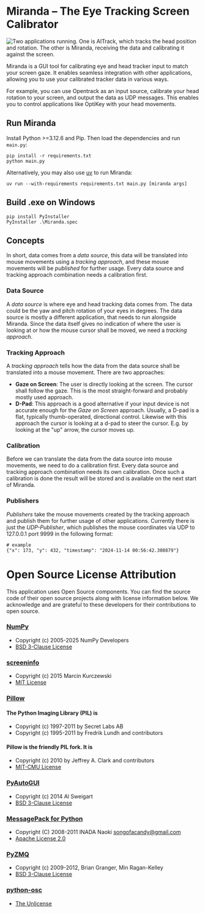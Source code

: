 # Miranda – The Eye Tracking Screen Calibrator

![Two applications running. One is AITrack, which tracks the head position and rotation. The other is Miranda, receiving the data and calibrating it against the screen.](assets/README_hero.png)

Miranda is a GUI tool for calibrating eye and head tracker input to match your screen gaze. It enables seamless integration with other applications, allowing you to use your calibrated tracker data in various ways.

For example, you can use Opentrack as an input source, calibrate your head rotation to your screen, and output the data as UDP messages. This enables you to control applications like OptiKey with your head movements.

## Run Miranda

Install Python >=3.12.6 and Pip. Then load the dependencies and run `main.py`:
```
pip install -r requirements.txt
python main.py
```

Alternatively, you may also use [uv](https://docs.astral.sh/uv/getting-started/installation/) to run Miranda:
```
uv run --with-requirements requirements.txt main.py [miranda args]
```

## Build .exe on Windows
```
pip install PyInstaller
PyInstaller .\Miranda.spec
```

## Concepts

In short, data comes from a _data source_, this data will be translated into mouse movements using a _tracking approach_, and these mouse movements will be _published_ for further usage. Every data source and tracking approach combination needs a calibration first.

### Data Source
A _data source_ is where eye and head tracking data comes from. The data could be the yaw and pitch rotation of your eyes in degrees. The data source is mostly a different application, that needs to run alongside Miranda. Since the data itself gives no indication of where the user is looking at or how the mouse cursor shall be moved, we need a _tracking approach_.

### Tracking Approach
A _tracking approach_ tells how the data from the data source shall be translated into a mouse movement. There are two approaches:

- **Gaze on Screen**: The user is directly looking at the screen. The cursor shall follow the gaze. This is the most straight-forward and probably mostly used approach.
- **D-Pad**: This approach is a good alternative if your input device is not accurate enough for the _Gaze on Screen_ approach. Usually, a D-pad is a flat, typically thumb-operated, directional control. Likewise with this approach the cursor is looking at a d-pad to steer the cursor. E.g. by looking at the "up" arrow, the cursor moves up.

### Calibration
Before we can translate the data from the data source into mouse movements, we need to do a calibration first. Every data source and tracking approach combination needs its own calibration. Once such a calibration is done the result will be stored and is available on the next start of Miranda.

### Publishers
_Publishers_ take the mouse movements created by the tracking approach and publish them for further usage of other applications. Currently there is just the _UDP-Publisher_, which publishes the mouse coordinates via UDP to 127.0.0.1 port 9999 in the following format:
```
# example
{"x": 173, "y": 432, "timestamp": "2024-11-14 00:56:42.308879"}
```

# Open Source License Attribution

This application uses Open Source components. You can find the source code of their open source projects along with license information below. We acknowledge and are grateful to these developers for their contributions to open source.

### [NumPy](https://numpy.org/)
- Copyright (c) 2005-2025 NumPy Developers
- [BSD 3-Clause License](https://github.com/numpy/numpy/blob/main/LICENSE.txt)

### [screeninfo](https://github.com/rr-/screeninfo)
- Copyright (c) 2015 Marcin Kurczewski
- [MIT License](https://github.com/rr-/screeninfo/blob/master/LICENSE.md)

### [Pillow](https://python-pillow.github.io/)
#### The Python Imaging Library (PIL) is
- Copyright (c) 1997-2011 by Secret Labs AB
- Copyright (c) 1995-2011 by Fredrik Lundh and contributors
#### Pillow is the friendly PIL fork. It is
- Copyright (c) 2010 by Jeffrey A. Clark and contributors
- [MIT-CMU License](https://github.com/python-pillow/Pillow/blob/main/LICENSE)

### [PyAutoGUI](https://github.com/asweigart/pyautogui)
- Copyright (c) 2014 Al Sweigart
- [BSD 3-Clause License](https://github.com/asweigart/pyautogui/blob/master/LICENSE.txt)

### [MessagePack for Python](https://msgpack.org/)
- Copyright (C) 2008-2011 INADA Naoki <songofacandy@gmail.com>
- [Apache License 2.0](https://github.com/msgpack/msgpack-python/blob/main/COPYING)

### [PyZMQ](https://zguide.zeromq.org/)
- Copyright (c) 2009-2012, Brian Granger, Min Ragan-Kelley
- [BSD 3-Clause License](https://github.com/zeromq/pyzmq/blob/main/LICENSE.md)

### [python-osc](https://github.com/attwad/python-osc)
- [The Unlicense](https://github.com/attwad/python-osc/blob/main/LICENSE.txt)
